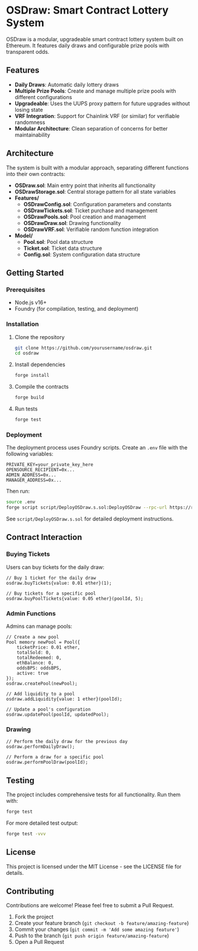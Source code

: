 # OSDraw: Smart Contract Lottery System

OSDraw is a modular, upgradeable smart contract lottery system built on Ethereum. It features daily draws and configurable prize pools with transparent odds.

## Features

- **Daily Draws**: Automatic daily lottery draws
- **Multiple Prize Pools**: Create and manage multiple prize pools with different configurations
- **Upgradeable**: Uses the UUPS proxy pattern for future upgrades without losing state
- **VRF Integration**: Support for Chainlink VRF (or similar) for verifiable randomness
- **Modular Architecture**: Clean separation of concerns for better maintainability

## Architecture

The system is built with a modular approach, separating different functions into their own contracts:

- **OSDraw.sol**: Main entry point that inherits all functionality
- **OSDrawStorage.sol**: Central storage pattern for all state variables
- **Features/**
  - **OSDrawConfig.sol**: Configuration parameters and constants
  - **OSDrawTickets.sol**: Ticket purchase and management
  - **OSDrawPools.sol**: Pool creation and management
  - **OSDrawDraw.sol**: Drawing functionality
  - **OSDrawVRF.sol**: Verifiable random function integration
- **Model/**
  - **Pool.sol**: Pool data structure
  - **Ticket.sol**: Ticket data structure
  - **Config.sol**: System configuration data structure

## Getting Started

### Prerequisites

- Node.js v16+
- Foundry (for compilation, testing, and deployment)

### Installation

1. Clone the repository
   ```bash
   git clone https://github.com/yourusername/osdraw.git
   cd osdraw
   ```

2. Install dependencies
   ```bash
   forge install
   ```

3. Compile the contracts
   ```bash
   forge build
   ```

4. Run tests
   ```bash
   forge test
   ```

### Deployment

The deployment process uses Foundry scripts. Create an `.env` file with the following variables:

```
PRIVATE_KEY=your_private_key_here
OPENSOURCE_RECIPIENT=0x...
ADMIN_ADDRESS=0x...
MANAGER_ADDRESS=0x...
```

Then run:

```bash
source .env
forge script script/DeployOSDraw.s.sol:DeployOSDraw --rpc-url https://rpc-url-for-your-network --broadcast --verify
```

See `script/DeployOSDraw.s.sol` for detailed deployment instructions.

## Contract Interaction

### Buying Tickets

Users can buy tickets for the daily draw:

```solidity
// Buy 1 ticket for the daily draw
osdraw.buyTickets{value: 0.01 ether}(1);

// Buy tickets for a specific pool
osdraw.buyPoolTickets{value: 0.05 ether}(poolId, 5);
```

### Admin Functions

Admins can manage pools:

```solidity
// Create a new pool
Pool memory newPool = Pool({
    ticketPrice: 0.01 ether,
    totalSold: 0,
    totalRedeemed: 0,
    ethBalance: 0,
    oddsBPS: oddsBPS,
    active: true
});
osdraw.createPool(newPool);

// Add liquidity to a pool
osdraw.addLiquidity{value: 1 ether}(poolId);

// Update a pool's configuration
osdraw.updatePool(poolId, updatedPool);
```

### Drawing

```solidity
// Perform the daily draw for the previous day
osdraw.performDailyDraw();

// Perform a draw for a specific pool
osdraw.performPoolDraw(poolId);
```

## Testing

The project includes comprehensive tests for all functionality. Run them with:

```bash
forge test
```

For more detailed test output:

```bash
forge test -vvv
```

## License

This project is licensed under the MIT License - see the LICENSE file for details.

## Contributing

Contributions are welcome! Please feel free to submit a Pull Request.

1. Fork the project
2. Create your feature branch (`git checkout -b feature/amazing-feature`)
3. Commit your changes (`git commit -m 'Add some amazing feature'`)
4. Push to the branch (`git push origin feature/amazing-feature`)
5. Open a Pull Request
